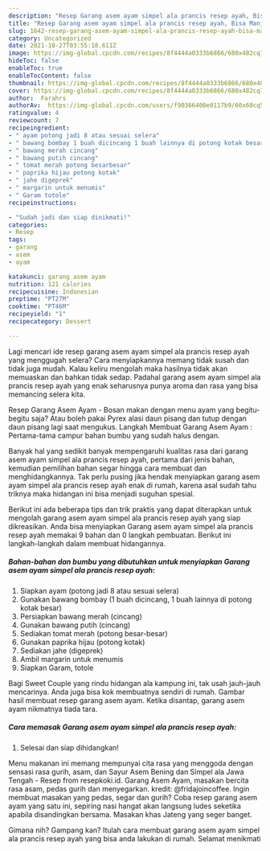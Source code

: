 ```yaml
---
description: "Resep Garang asem ayam simpel ala prancis resep ayah, Bisa Manjain Lidah"
title: "Resep Garang asem ayam simpel ala prancis resep ayah, Bisa Manjain Lidah"
slug: 1642-resep-garang-asem-ayam-simpel-ala-prancis-resep-ayah-bisa-manjain-lidah
category: Uncategorized
date: 2021-10-27T03:55:18.611Z
image: https://img-global.cpcdn.com/recipes/8f4444a0333b6866/680x482cq70/garang-asem-ayam-simpel-ala-prancis-resep-ayah-foto-resep-utama.jpg
hideToc: false
enableToc: true
enableTocContent: false
thumbnail: https://img-global.cpcdn.com/recipes/8f4444a0333b6866/680x482cq70/garang-asem-ayam-simpel-ala-prancis-resep-ayah-foto-resep-utama.jpg
cover: https://img-global.cpcdn.com/recipes/8f4444a0333b6866/680x482cq70/garang-asem-ayam-simpel-ala-prancis-resep-ayah-foto-resep-utama.jpg
author:  Farahrs
authorAv:  https://img-global.cpcdn.com/users/f90366400e0117b9/60x60cq50/avatar.jpg
ratingvalue: 4
reviewcount: 7
recipeingredient:
- " ayam potong jadi 8 atau sesuai selera"
- " bawang bombay 1 buah dicincang 1 buah lainnya di potong kotak besar"
- " bawang merah cincang"
- " bawang putih cincang"
- " tomat merah potong besarbesar"
- " paprika hijau potong kotak"
- " jahe digeprek"
- " margarin untuk menumis"
- " Garam totole"
recipeinstructions:

- "Sudah jadi dan siap dinikmati!"
categories:
- Resep
tags:
- garang
- asem
- ayam

katakunci: garang asem ayam 
nutrition: 121 calories
recipecuisine: Indonesian
preptime: "PT27M"
cooktime: "PT46M"
recipeyield: "1"
recipecategory: Dessert

---
```



Lagi mencari ide resep garang asem ayam simpel ala prancis resep ayah yang menggugah selera? Cara menyiapkannya memang tidak susah dan tidak juga mudah. Kalau keliru mengolah maka hasilnya tidak akan memuaskan dan bahkan tidak sedap. Padahal garang asem ayam simpel ala prancis resep ayah yang enak seharusnya punya aroma dan rasa yang bisa memancing selera kita.


Resep Garang Asem Ayam - Bosan makan dengan menu ayam yang begitu-begitu saja? Atau boleh pakai Pyrex alasi daun pisang dan tutup dengan daun pisang lagi saat mengukus. Langkah Membuat Garang Asem Ayam : Pertama-tama campur bahan bumbu yang sudah halus dengan.

Banyak hal yang sedikit banyak mempengaruhi kualitas rasa dari garang asem ayam simpel ala prancis resep ayah, pertama dari jenis bahan, kemudian pemilihan bahan segar hingga cara membuat dan menghidangkannya. Tak perlu pusing jika hendak menyiapkan garang asem ayam simpel ala prancis resep ayah enak di rumah, karena asal sudah tahu triknya maka hidangan ini bisa menjadi suguhan spesial.


Berikut ini ada beberapa tips dan trik praktis yang dapat diterapkan untuk mengolah garang asem ayam simpel ala prancis resep ayah yang siap dikreasikan. Anda bisa menyiapkan Garang asem ayam simpel ala prancis resep ayah memakai 9 bahan dan 0 langkah pembuatan. Berikut ini langkah-langkah dalam membuat hidangannya.

<!--inarticleads1-->

##### Bahan-bahan dan bumbu yang dibutuhkan untuk menyiapkan Garang asem ayam simpel ala prancis resep ayah:

1. Siapkan  ayam (potong jadi 8 atau sesuai selera)
1. Gunakan  bawang bombay (1 buah dicincang, 1 buah lainnya di potong kotak besar)
1. Persiapkan  bawang merah (cincang)
1. Gunakan  bawang putih (cincang)
1. Sediakan  tomat merah (potong besar-besar)
1. Gunakan  paprika hijau (potong kotak)
1. Sediakan  jahe (digeprek)
1. Ambil  margarin untuk menumis
1. Siapkan  Garam, totole


Bagi Sweet Couple yang rindu hidangan ala kampung ini, tak usah jauh-jauh mencarinya. Anda juga bisa kok membuatnya sendiri di rumah. Gambar hasil membuat resep garang asem ayam. Ketika disantap, garang asem ayam nikmatnya tiada tara. 

<!--inarticleads2-->

##### Cara memasak Garang asem ayam simpel ala prancis resep ayah:


1. Selesai dan siap dihidangkan!

Menu makanan ini memang mempunyai cita rasa yang menggoda dengan sensasi rasa gurih, asam, dan Sayur Asem Bening dan Simpel ala Jawa Tengah - Resep from resepkoki.id. Garang Asem Ayam, masakan bercita rasa asam, pedas gurih dan menyegarkan. kredit: @fridajoincoffee. Ingin membuat masakan yang pedas, segar dan gurih? Coba resep garang asem ayam yang satu ini, sepiring nasi hangat akan langsung ludes seketika apabila disandingkan bersama. Masakan khas Jateng yang seger banget. 

Gimana nih? Gampang kan? Itulah cara membuat garang asem ayam simpel ala prancis resep ayah yang bisa anda lakukan di rumah. Selamat menikmati

